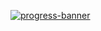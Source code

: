 [![progress-banner](https://backend.codecrafters.io/progress/shell/210a9e38-a7d0-4754-838c-3fed35381e67)](https://app.codecrafters.io/users/codecrafters-bot?r=2qF)
